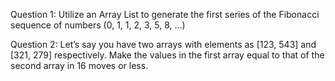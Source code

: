 Question 1: Utilize an Array List to generate the first series of the Fibonacci sequence of numbers (0, 1, 1, 2, 3, 5, 8, …)

Question 2: Let’s say you have two arrays with elements as [123, 543] and [321, 279] respectively.  Make the values in the first array equal to that of the second array in 16 moves or less.